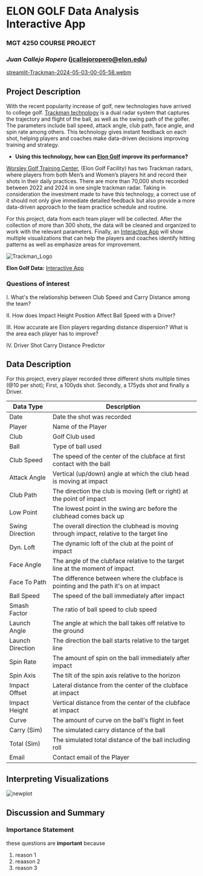 # ELON GOLF Data Analysis Interactive App
### **MGT 4250 COURSE PROJECT**
### *Juan Callejo Ropero*  (jcallejoropero@elon.edu)

[streamlit-Trackman-2024-05-03-00-05-58.webm](https://github.com/JUAN-CALLEJO/mgt4250spring2024/assets/81531257/70b3bd9f-09f5-4655-b039-9af56052daed)


## Project Description
With the recent popularity increase of golf, new technologies have arrived to college golf. [Trackman technology](https://www.trackman.com/golf/launch-monitors/trackman-4) is a dual radar system that captures the trajectory and flight of the ball, as well as the swing path of the golfer. The parameters include ball speed, attack angle, club path, face angle, and spin rate among others. This technology gives instant feedback on each shot, helping players and coaches make data-driven decisions improving training and strategy.
- **Using this technology, how can [Elon Golf](https://elonphoenix.com/sports/mens-golf) improve its performance?**
  
[Worsley Golf Training Center](https://elonphoenix.com/facilities/w-cecil-worsley-iii-golf-training-center/20), (Elon Golf Facility) has two Trackman radars, where players from both Men’s and Women’s players hit and record their shots in their daily practices. There are more than 70,000 shots recorded between 2022 and 2024 in one single trackman radar. Taking in consideration the investment made to have this technology, a correct use of it should not only give immediate detailed feedback but also provide a more data-driven approach to the team practice schedule and routine.

For this project, data from each team player will be collected. After the collection of more than 300 shots, the data will be cleaned and organized to work with the relevant parameters. Finally, an [Interactive App](https://elongolftrackmandata.streamlit.app/) will show multiple visualizations that can help the players and coaches identify hitting patterns as well as emphasize areas for improvement.

![Trackman_Logo](https://github.com/JUAN-CALLEJO/mgt4250spring2024/assets/81531257/bfc29e68-6726-4cac-b46c-e97b68aa4fee)


**Elon Golf Data:** [Interactive App](https://elongolftrackmandata.streamlit.app/)


### Questions of interest
I. What's the relationship between Club Speed and Carry Distance among the team?

II. How does Impact Height Position Affect Ball Speed with a Driver?

III. How accurate are Elon players regarding distance dispersion? What is the area each player has to improve?

IV. Driver Shot Carry Distance Predictor

## Data Description

For this project, every player recorded three different shots multiple times (@10 per shot); First, a 100yds shot. Secondly, a 175yds shot and finally a Driver.

| Data Type | Description |
| ----------- | ----------- |
| Date | Date the shot was recorded |
| Player |  Name of the Player |
| Club |  Golf Club used |
| Ball | Type of ball used |
| Club Speed | The speed of the center of the clubface at first contact with the ball |
| Attack Angle | Vertical (up/down) angle at which the club head is moving at impact |
| Club Path | The direction the club is moving (left or right) at the point of impact |
| Low Point |  The lowest point in the swing arc before the clubhead comes back up |
| Swing Direction | The overall direction the clubhead is moving through impact, relative to the target line |
| Dyn. Loft | The dynamic loft of the club at the point of impact |
| Face Angle | The angle of the clubface relative to the target line at the moment of impact |
| Face To Path  | The difference between where the clubface is pointing and the path it's on at impact |
| Ball Speed | The speed of the ball immediately after impact |
| Smash Factor | The ratio of ball speed to club speed |
| Launch Angle | The angle at which the ball takes off relative to the ground |
| Launch Direction | The direction the ball starts relative to the target line |
| Spin Rate | The amount of spin on the ball immediately after impact |
| Spin Axis | The tilt of the spin axis relative to the horizon |
| Impact Offset | Lateral distance from the center of the clubface at impact |
| Impact Height |  Vertical distance from the center of the clubface at impact |
| Curve |  The amount of curve on the ball's flight in feet |
| Carry (Sim) |  The simulated carry distance of the ball |
| Total (Sim) | The simulated total distance of the ball including roll |
| Email |  Contact email of the Player |
             
## Interpreting Visualizations

![newplot](https://github.com/JUAN-CALLEJO/mgt4250spring2024/assets/81531257/c567671b-89d5-4805-8ff1-f32b9f5569f3)

## Discussion and Summary

### Importance Statement
these questions are **important** because
1. reason 1
2. reaason 2
3. reason 3

